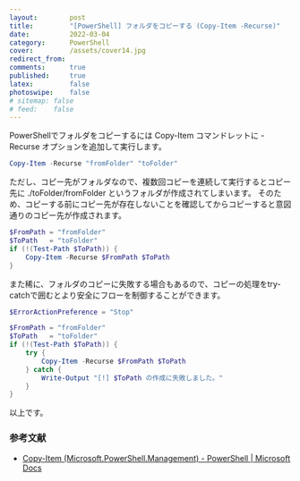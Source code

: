 ```yaml
---
layout:        post
title:         "[PowerShell] フォルダをコピーする (Copy-Item -Recurse)"
date:          2022-03-04
category:      PowerShell
cover:         /assets/cover14.jpg
redirect_from:
comments:      true
published:     true
latex:         false
photoswipe:    false
# sitemap: false
# feed:    false
---
```


PowerShellでフォルダをコピーするには Copy-Item コマンドレットに -Recurse オプションを追加して実行します。

```powershell
Copy-Item -Recurse "fromFolder" "toFolder"
```

ただし、コピー先がフォルダなので、複数回コピーを連続して実行するとコピー先に ./toFolder/fromFolder というフォルダが作成されてしまいます。
そのため、コピーする前にコピー先が存在しないことを確認してからコピーすると意図通りのコピー先が作成されます。

```powershell
$FromPath = "fromFolder"
$ToPath   = "toFolder"
if (!(Test-Path $ToPath)) {
    Copy-Item -Recurse $FromPath $ToPath
}
```

また稀に、フォルダのコピーに失敗する場合もあるので、コピーの処理をtry-catchで囲むとより安全にフローを制御することができます。

```powershell
$ErrorActionPreference = "Stop"

$FromPath = "fromFolder"
$ToPath   = "toFolder"
if (!(Test-Path $ToPath)) {
    try {
        Copy-Item -Recurse $FromPath $ToPath
    } catch {
        Write-Output "[!] $ToPath の作成に失敗しました。"
    }
}
```

以上です。

### 参考文献
- [Copy-Item (Microsoft.PowerShell.Management) - PowerShell \| Microsoft Docs](https://docs.microsoft.com/ja-jp/powershell/module/microsoft.powershell.management/copy-item)
